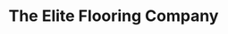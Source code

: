 ---
title: "The Elite Flooring Company"
url: /edinburgh/the-elite-flooring-company/
shop: flooring
---